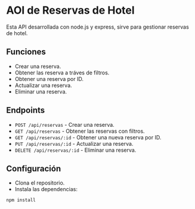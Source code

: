 # AOI de Reservas de Hotel

Esta API desarrollada con node.js y express, sirve para gestionar reservas de hotel.

## Funciones

- Crear una reserva.
- Obtener las reserva a tráves de filtros.
- Obtener una reserva por ID.
- Actualizar una reserva.
- Eliminar una reserva.

## Endpoints

- `POST /api/reservas` - Crear una reserva.
- `GET /api/reservas` - Obtener las reservas con filtros.
- `GET /api/reservas/:id` - Obtener una nueva reserva por ID.
- `PUT /api/reservas/:id` - Actualizar una reserva.
- `DELETE /api/reservas/:id` - Eliminar una reserva.

## Configuración

- Clona el repositorio.
- Instala las dependencias:
```bash
npm install

